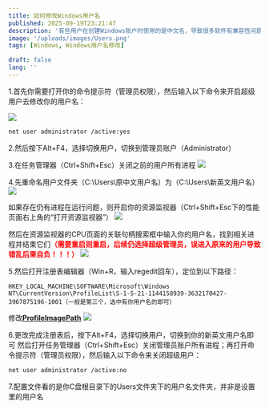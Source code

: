 ```yaml
---
title: 如何修改Windows用户名
published: 2025-09-19T23:21:47
description: '有些用户在创建Windows账户时使用的是中文名，导致很多软件有兼容性问题，本文介绍如何将Windows用户名修改为英文名。'
image: '/uploads/images/Users.png'
tags: [Windows, Windows用户名修改]

draft: false 
lang: ''
---
```

1.首先你需要打开你的命令提示符（管理员权限），然后输入以下命令来开启超级用户去修改你的用户名：

![](/uploads/images/ML.png)

```bash
net user administrator /active:yes
```
2.然后按下Alt+F4，选择切换用户，切换到管理员账户（Administrator）

3.在任务管理器（Ctrl+Shift+Esc）关闭之前的用户所有进程
![](/uploads/images/UserM.png)

4.先重命名用户文件夹（C:\Users\原中文用户名）为（C:\Users\新英文用户名）
![](/uploads/images/Users.png)

如果存在仍有进程在运行问题，则开启你的资源监视器（Ctrl+Shift+Esc下的性能页面右上角的“打开资源监视器”）
![](/uploads/images/ZYGL.png)

然后在资源监视器的CPU页面的关联句柄搜索框中输入你的用户名，找到相关进程并结束它们<span style="color: red; font-weight: bold;">（需要重启则重启，后续仍选择超级管理员，误进入原来的用户导致错乱后果自负！！！）</span>
![](/uploads/images/ZYJ.png)

5.然后打开注册表编辑器（Win+R，输入regedit回车），定位到以下路径：

```plaintext
HKEY_LOCAL_MACHINE\SOFTWARE\Microsoft\Windows NT\CurrentVersion\ProfileList\S-1-5-21-1144158939-3632170427-3967875196-1001（一般是第三个，选中有你用户名的即可）
```
修改<ins>**ProfileImagePath**</ins>
![](/uploads/images/eng11.png)

6.更改完成注册表后，按下Alt+F4，选择切换用户，切换到你的新英文用户名即可
然后打开任务管理器（Ctrl+Shift+Esc）关闭管理员账户所有进程；再打开命令提示符（管理员权限），然后输入以下命令来关闭超级用户：

```bash
net user administrator /active:no
```

7.配置文件看的是你C盘根目录下的Users文件夹下的用户名文件夹，并非是设置里的用户名